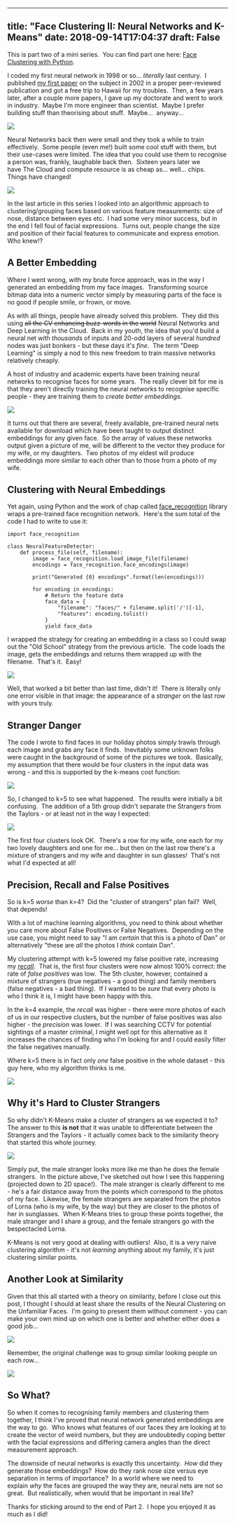 
---
title: "Face Clustering II: Neural Networks and K-Means"
date: 2018-09-14T17:04:37
draft: False
---


This is part two of a mini series.  You can find part one here: [Face Clustering with Python](http://logicalgenetics.com/face-clustering-with-python/).

I coded my first neural network in 1998 or so... *literally* last century.  I published [my first paper](https://ieeexplore.ieee.org/document/1004548/) on the subject in 2002 in a proper peer-reviewed publication and got a free trip to Hawaii for my troubles.  Then, a few years later, after a couple more papers, I gave up my doctorate and went to work in industry.  Maybe I'm more engineer than scientist.  Maybe I prefer building stuff than theorising about stuff.  Maybe...  anyway...

<img src="http://logicalgenetics.com/wp-content/uploads/2018/09/Screenshot-2018-09-15-13.11.17-1.jpg"/>

Neural Networks back then were small and they took a while to train effectively.  Some people (even me!) built some cool stuff with them, but their use-cases were limited. The idea that you could use them to recognise a person was, frankly, laughable back then.  Sixteen years later we have The Cloud and compute resource is as cheap as... well... chips.  Things have changed!

<img src="http://logicalgenetics.com/wp-content/uploads/2018/09/Screenshot-2018-09-12-09.49.33.jpg"/>

In the last article in this series I looked into an algorithmic approach to clustering/grouping faces based on various feature measurements: size of nose, distance between eyes etc.  I had some very minor success, but in the end I fell foul of facial expressions.  Turns out, people change the size and position of their facial features to communicate and express emotion.  Who knew!?

## A Better Embedding

Where I went wrong, with my brute force approach, was in the way I generated an embedding from my face images.  Transforming source bitmap data into a numeric vector simply by measuring parts of the face is no good if people smile, or frown, or move.

As with all things, people have already solved this problem.  They did this using ~~all the CV enhancing buzz-words in the world~~ Neural Networks and Deep Learning in the Cloud.  Back in my youth, the idea that you'd build a neural net with *thousands* of inputs and 20-odd layers of several *hundred* nodes was just bonkers - but these days it's *fine*.  The term "Deep Learning" is simply a nod to this new freedom to train massive networks relatively cheaply.  

A host of industry and academic experts have been training neural networks to recognise faces for some years.  The really clever bit for me is that they aren't directly training the neural networks to recognise specific people - they are training them to *create better embeddings*.

<img src="http://logicalgenetics.com/wp-content/uploads/2018/09/Screenshot-2018-09-12-18.58.30.jpg"/>

It turns out that there are several, freely available, pre-trained neural nets available for download which have been taught to output distinct embeddings for any given face.  So the array of values these networks output given a picture of me, will be different to the vector they produce for my wife, or my daughters.  Two photos of my eldest will produce embeddings more similar to each other than to those from a photo of my wife.

## Clustering with Neural Embeddings

Yet again, using Python and the work of chap called [face_recognition](https://github.com/ageitgey/face_recognition) library wraps a pre-trained face recognition network.  Here's the sum total of the code I had to write to use it:

```
import face_recognition

class NeuralFeatureDetector:
    def process_file(self, filename):
        image = face_recognition.load_image_file(filename)
        encodings = face_recognition.face_encodings(image)

        print("Generated {0} encodings".format(len(encodings)))

        for encoding in encodings:
            # Return the feature data
            face_data = {
                "filename": "faces/" + filename.split('/')[-1],
                "features": encoding.tolist()
            }
            yield face_data
```

I wrapped the strategy for creating an embedding in a class so I could swap out the "Old School" strategy from the previous article.  The code loads the image, gets the embeddings and returns them wrapped up with the filename.  That's it.  Easy!

<img src="http://logicalgenetics.com/wp-content/uploads/2018/09/Screenshot-2018-09-13-07.49.24.jpg"/>

Well, that worked a bit better than last time, didn't it!  There is literally only one error visible in that image: the appearance of a *stranger* on the last row with yours truly.

## Stranger Danger

The code I wrote to find faces in our holiday photos simply trawls through each image and grabs any face it finds.  Inevitably some unknown folks were caught in the background of some of the pictures we took.  Basically, my assumption that there would be four clusters in the input data was wrong - and this is supported by the k-means cost function:

<img src="http://logicalgenetics.com/wp-content/uploads/2018/09/Screenshot-2018-09-13-08.01.50.jpg"/>

So, I changed to k=5 to see what happened.  The results were initially a bit confusing.  The addition of a 5th group didn't separate the Strangers from the Taylors - or at least not in the way I expected:

<img src="http://logicalgenetics.com/wp-content/uploads/2018/09/Screenshot-2018-09-13-08.04.46.jpg"/>

The first four clusters look OK.  There's a row for my wife, one each for my two lovely daughters and one for me... but then on the last row there's a mixture of strangers and my wife and daughter in sun glasses!  That's not what I'd expected at all! 

## Precision, Recall and False Positives

So is k=5 *worse* than k=4?  Did the "cluster of strangers" plan fail?  Well, that depends!

With a lot of machine learning algorithms, you need to think about whether you care more about False Positives or False Negatives.  Depending on the use case, you might need to say "I am *certain* that this is a photo of Dan" or alternatively "these are *all* the photos I *think* contain Dan".

My clustering attempt with k=5 lowered my false positive rate, increasing my [*recall*](https://en.wikipedia.org/wiki/Precision_and_recall#Recall).  That is, the first four clusters were now almost 100% correct: the rate of *false positives* was low.  The 5th cluster, however, contained a mixture of strangers (true negatives - a good thing) and family members (false negatives - a bad thing).  If I wanted to be *sure* that every photo is who I think it is, I might have been happy with this.

In the k=4 example, the *recall* was higher - there were more photos of each of us in our respective clusters, but the number of false positives was also higher - the *precision* was lower.  If I was searching CCTV for potential sightings of a master criminal, I might well opt for this alternative as it increases the chances of finding who I'm looking for and I could easily filter the false negatives manually.

Where k=5 there is in fact only *one* false positive in the whole dataset - this guy here, who my algorithm thinks is me.

<img src="http://logicalgenetics.com/wp-content/uploads/2018/09/Screenshot-2018-09-13-08.08.52.jpg"/>

## Why it's Hard to Cluster Strangers

So why didn't K-Means make a cluster of strangers as we expected it to?  The answer to this <strong>is not</strong> that it was unable to differentiate between the Strangers and the Taylors - it actually comes back to the similarity theory that started this whole journey.

<img src="http://logicalgenetics.com/wp-content/uploads/2018/09/2018-09-13-11.53.24-2.jpg"/>

Simply put, the male stranger looks more like me than he does the female strangers.  In the picture above, I've sketched out how I see this happening (projected down to 2D space!).  The male stranger is clearly different to me - he's a fair distance away from the points which correspond to the photos of my face.  Likewise, the female strangers are separated from the photos of Lorna (who is my wife, by the way) but they are closer to the photos of her in sunglasses.  When K-Means tries to group these points together, the male stranger and I share a group, and the female strangers go with the bespectacled Lorna.

K-Means is not very good at dealing with outliers!  Also, it is a very naive clustering algorithm - it's not *learning* anything about my family, it's just clustering similar points.

## Another Look at Similarity

Given that this all started with a theory on similarity, before I close out this post, I thought I should at least share the results of the Neural Clustering on the Unfamiliar Faces.  I'm going to present them without comment - you can make your own mind up on which one is better and whether either does a good job… 

<img src="http://logicalgenetics.com/wp-content/uploads/2018/09/Screenshot-2018-09-12-08.07.40-1.jpg"/>

Remember, the original challenge was to group similar looking people on each row...

<img src="http://logicalgenetics.com/wp-content/uploads/2018/09/Screenshot-2018-09-13-12.19.10.jpg"/>

## So What?

So when it comes to recognising family members and clustering them together, I think I've proved that neural network generated embeddings are the way to go.  Who knows what features of our faces they are looking at to create the vector of weird numbers, but they are undoubtedly coping better with the facial expressions and differing camera angles than the direct measurement approach.

The downside of neural networks is exactly this uncertainty.  *How* did they generate those embeddings?  How do they rank nose size versus eye separation in terms of importance?  In a world where we need to explain *why* the faces are grouped the way they are, neural nets are not so great.  But realistically, when would that be important in real life?

Thanks for sticking around to the end of Part 2.  I hope you enjoyed it as much as I did!
